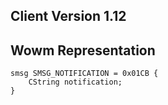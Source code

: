 ## Client Version 1.12

## Wowm Representation
```rust,ignore
smsg SMSG_NOTIFICATION = 0x01CB {
    CString notification;    
}

```
